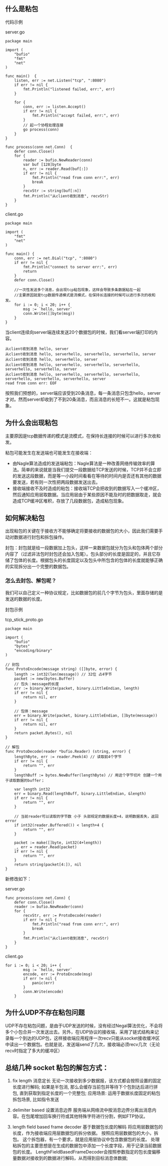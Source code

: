 
## 什么是粘包
代码示例

server.go
``` 
package main

import (
	"bufio"
	"fmt"
	"net"
)

func main()  {
	listen, err := net.Listen("tcp", ":8080")
	if err != nil {
		fmt.Println("listened failed, err:", err)
	}

	for {
		conn, err := listen.Accept()
		if err != nil {
			fmt.Println("accept failed, err:", err)
		}
		// 起一个协程处理连接
		go process(conn)
	}
}

func process(conn net.Conn)  {
	defer conn.Close()
	for {
		reader := bufio.NewReader(conn)
		var buf [128]byte
		n, err := reader.Read(buf[:])
		if err != nil {
			fmt.Println("read from conn err:", err)
			break
		}
		recvStr := string(buf[:n])
		fmt.Println("从client收到消息", recvStr)
	}
}
```
client.go

```
package main

import (
	"fmt"
	"net"
)

func main() {
	conn, err := net.Dial("tcp", ":8080")
	if err != nil {
		fmt.Println("connect to server err:", err)
		return
	}
	defer conn.Close()

	//一次性发送多个消息，会出现tcp粘包现象，这样会导致多条数据粘在一起
	//主要原因就是tcp数据传递模式是流模式，在保持长连接的时候可以进行多次的收和发。
	for i := 0; i < 20; i++ {
		msg := `hello, server`
		conn.Write([]byte(msg))
	}
}
```
当client连续向server端连续发送20个数据包的时候，我们看server端打印的内容。

```
从client收到消息 hello, server
从client收到消息 hello, serverhello, serverhello, serverhello, server
从client收到消息 hello, serverhello, server
从client收到消息 hello, serverhello, serverhello, serverhello, serverhello, serverhello, server
从client收到消息 hello, serverhello, serverhello, serverhello, serverhello, serverhello, serverhello, server
read from conn err: EOF
```
按照我们预想的，server端应该受到20条消息，每一条消息只包含hello，server才对。然而server却收到了不到20条消息，而且消息的长短不一。这就是粘包现象。

## 为什么会出现粘包
主要原因是tcp数据传递的模式是流模式，在保持长连接的时候可以进行多次收和发。

粘包可能发生在发送端也可能发生在接收端：
- 由Nagle算法造成的发送端粘包：Nagle算法是一种改善网络传输效率的算法。简单的来说就是当我们提交一段数据给TCP发送的时候，TCP并不会立即的发送这段数据，而是等一小段时间看看在等待的时间内是否还有其他的数据要发送，若有则一次性把两段数据发送出去。
- 接收端接收不及时造成的粘包：接收端TCP会把收到的数据写入一个缓冲区，然后通知应用层取数据。当应用层由于某些原因不能及时的把数据取走，就会造成TCP缓冲区堆积，存放了几段数据包，造成粘包现象。

## 如何解决粘包
出现粘包的关键在于接收方不能够确定将要接收的数据包的大小，因此我们需要手动对数据进行封包和拆包操作。

封包：封包就是给一段数据加上包头，这样一来数据包就分为包头和包体两个部分内容了（过滤非法包时封包还会加入包尾）。包头部分的长度是固定的，并且它存储了包体的长度。根据包头的长度固定以及包头中所包含的包体的长度就能够正确的实现拆分出一个完整的数据包。

### 怎么去封包、解包呢？

我们可以自己定义一种协议规定，比如数据包的前几个字节为包头，里面存储的是发送的数据的长度。

封包示例

tcp_stick_proto.go
```
package main

import (
	"bufio"
	"bytes"
	"encoding/binary"
)

// 封包
func ProtoEncode(message string) ([]byte, error) {
	length := int32(len(message)) // 32位 占4字节
	packet := new(bytes.Buffer)
	// 包头：message的长度
	err := binary.Write(packet, binary.LittleEndian, length)
	if err != nil {
		return nil, err
	}

	// 包体：message
	err = binary.Write(packet, binary.LittleEndian, []byte(message))
	if err != nil {
		return nil, err
	}
	return packet.Bytes(), nil
}

// 解包
func ProtoDecode(reader *bufio.Reader) (string, error) {
	lengthByte, err := reader.Peek(4) // 读取前4个字节
	if err != nil {
		return "", err
	}
	lengthBuff := bytes.NewBuffer(lengthByte) // 用这个字节切片 创建一个用于读取数据的buffer；

	var length int32
	err = binary.Read(lengthBuff, binary.LittleEndian, &length)
	if err != nil {
		return "", err
	}

	// 当前reader可以读取的字节数 小于 头部规定的数据长度+4，说明数据丢失，返回error
	if int32(reader.Buffered()) < length+4 {
		return "", err
	}

	packet := make([]byte, int32(4+length))
	_, err = reader.Read(packet)
	if err != nil {
		return "", err
	}
	return string(packet[4:]), nil
}
```

新修改如下：

server.go
```
func process(conn net.Conn) {
	defer conn.Close()
	reader := bufio.NewReader(conn)
	for {
		recvStr, err := ProtoDecode(reader)
		if err != nil {
			fmt.Println("read from conn err:", err)
			break
		}
		fmt.Println("从client收到消息", recvStr)
	}
}
```

client.go
```
for i := 0; i < 20; i++ {
		msg := `hello, server`
		encode, err := ProtoEncode(msg)
		if err != nil {
			panic(err)
		}
		conn.Write(encode)
	}
```

## 为什么UDP不存在粘包问题
UDP不存在粘包问题，是由于UDP发送的时候，没有经过Negal算法优化，不会将多个小包合并一次发送出去。另外，在UDP协议的接收端，采用了链式结构来记录每一个到达的UDP包，这样接收端应用程序一次recv只能从socket接收缓冲区中读出一个数据包。也就是说，发送端send了几次，接收端必须recv几次（无论recv时指定了多大的缓冲区）

## 总结几种 socket 粘包的解包方式：

1. fix length
    消息定长
    无论一次接收到多少数据报，该方式都会按照设置的固定长度进行解码; 
    如果是半包消, 那么会缓存当前包并等待下个包到达后进行拼包, 直到获取到指定长度的一个完整包;
    应用场景:
        运用于数据长度固定的粘包拆包场景, 比如指令发送
    
2. delimiter based
    设置消息边界
    服务端从网络流中按消息边界分离出消息内容。在包尾增加回车换行符或其他特殊字符进行分割，例如FTP协议。

3. length field based frame decoder
    基于数据包长度的解码
    将应用层数据包的长度，作为接收端应用层数据包的拆分依据。 按照应用层数据包的大小，拆包。 
    这个拆包器，有一个要求，就是应用层协议中包含数据包的长度。
    处理粘拆包的主要思想是在生成的数据包中添加一个长度字段，用于记录当前数据包的长度。 
    LengthFieldBasedFrameDecoder会按照参数指定的包长度偏移量数据对接收到的数据进行解码，从而得到目标消息体数据;
    
